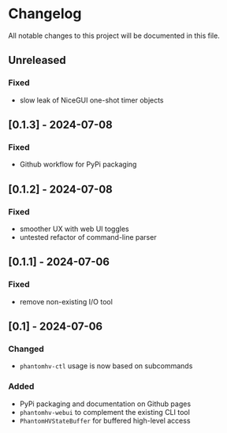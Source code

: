 # Changelog

All notable changes to this project will be documented in this file.

## Unreleased

### Fixed

- slow leak of NiceGUI one-shot timer objects

## [0.1.3] - 2024-07-08

### Fixed

- Github workflow for PyPi packaging

## [0.1.2] - 2024-07-08

### Fixed

- smoother UX with web UI toggles
- untested refactor of command-line parser

## [0.1.1] - 2024-07-06

### Fixed

- remove non-existing I/O tool

## [0.1] - 2024-07-06

### Changed

- `phantomhv-ctl` usage is now based on subcommands

### Added

- PyPi packaging and documentation on Github pages
- `phantomhv-webui` to complement the existing CLI tool
- `PhantomHVStateBuffer` for buffered high-level access
